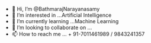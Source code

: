 - 👋 Hi, I’m @BathmarajNarayanasamy
- 👀 I’m interested in ...Artificial Intelligence
- 🌱 I’m currently learning ...Machine Learning
- 💞️ I’m looking to collaborate on ...
- 📫 How to reach me ...  + 91-7011461989 / 9843241357

<!---
BathmarajNarayanasamy/BathmarajNarayanasamy is a ✨ special ✨ repository because its `README.md` (this file) appears on your GitHub profile.
You can click the Preview link to take a look at your changes.
--->
